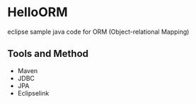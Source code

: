 # HelloORM
eclipse sample java code for ORM (Object-relational Mapping)

## Tools and Method
* Maven
* JDBC
* JPA
* Eclipselink